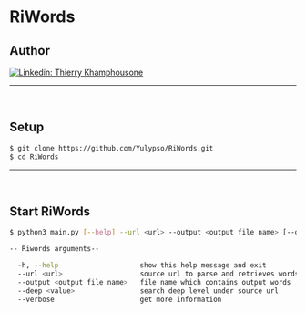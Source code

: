 # RiWords

## Author

[![Linkedin: Thierry Khamphousone](https://img.shields.io/badge/-Thierry_Khamphousone-blue?style=flat-square&logo=Linkedin&logoColor=white&link=https://www.linkedin.com/in/tkhamphousone/)](https://www.linkedin.com/in/tkhamphousone)

---

<br/>

## Setup

```bash
$ git clone https://github.com/Yulypso/RiWords.git
$ cd RiWords
```

---

<br/>

## Start RiWords

```bash
$ python3 main.py [--help] --url <url> --output <output file name> [--deep <value>] [--verbose]
```

```bash
-- Riwords arguments--

  -h, --help                    show this help message and exit
  --url <url>                   source url to parse and retrieves words from the web page
  --output <output file name>   file name which contains output words
  --deep <value>                search deep level under source url
  --verbose                     get more information
```
